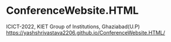 # ConferenceWebsite.HTML
ICICT-2022, KIET Group of Institutions, Ghaziabad(U.P)
https://yashshrivastava2206.github.io/ConferenceWebsite.HTML/
